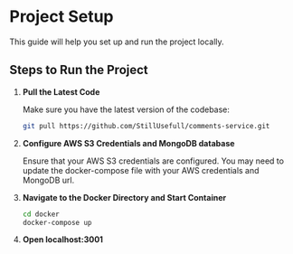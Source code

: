 # Project Setup

This guide will help you set up and run the project locally.

## Steps to Run the Project

1. **Pull the Latest Code**

   Make sure you have the latest version of the codebase:

   ```bash
   git pull https://github.com/StillUsefull/comments-service.git

2. **Configure AWS S3 Credentials and MongoDB database**

    Ensure that your AWS S3 credentials are configured. You may need to update the docker-compose file with your AWS credentials and MongoDB url.


3. **Navigate to the Docker Directory and Start Container**

    ```bash
    cd docker
    docker-compose up
   
4. **Open localhost:3001**